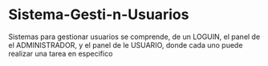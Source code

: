 # Sistema-Gesti-n-Usuarios
Sistemas para gestionar usuarios se comprende, de un LOGUIN, el panel de el ADMINISTRADOR, y el panel de le USUARIO, donde cada uno puede realizar una tarea en especifico
